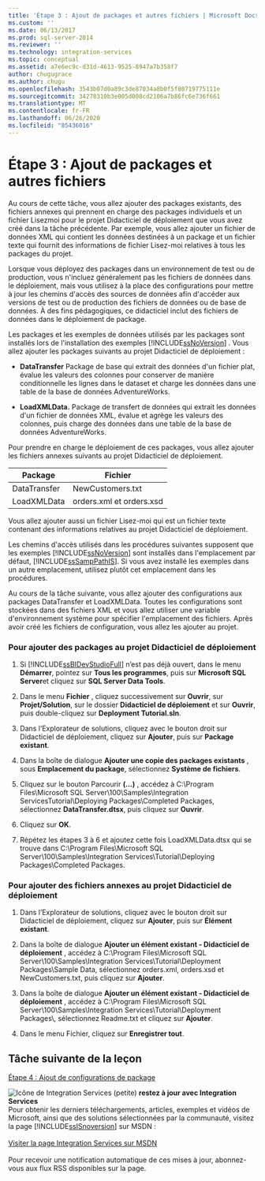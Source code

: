 ```yaml
---
title: 'Étape 3 : Ajout de packages et autres fichiers | Microsoft Docs'
ms.custom: ''
ms.date: 06/13/2017
ms.prod: sql-server-2014
ms.reviewer: ''
ms.technology: integration-services
ms.topic: conceptual
ms.assetid: a7e6ec9c-d31d-4613-9525-8947a7b358f7
author: chugugrace
ms.author: chugu
ms.openlocfilehash: 3543b07d0a89c3de87034a8b0f5f80719775111e
ms.sourcegitcommit: 34278310b3e005d008cd2106a7b86fc6e736f661
ms.translationtype: MT
ms.contentlocale: fr-FR
ms.lasthandoff: 06/26/2020
ms.locfileid: "85436016"
---
```

# <a name="step-3-adding-packages-and-other-files"></a>Étape 3 : Ajout de packages et autres fichiers
  Au cours de cette tâche, vous allez ajouter des packages existants, des fichiers annexes qui prennent en charge des packages individuels et un fichier Lisezmoi pour le projet Didacticiel de déploiement que vous avez créé dans la tâche précédente. Par exemple, vous allez ajouter un fichier de données XML qui contient les données destinées à un package et un fichier texte qui fournit des informations de fichier Lisez-moi relatives à tous les packages du projet.  
  
 Lorsque vous déployez des packages dans un environnement de test ou de production, vous n'incluez généralement pas les fichiers de données dans le déploiement, mais vous utilisez à la place des configurations pour mettre à jour les chemins d'accès des sources de données afin d'accéder aux versions de test ou de production des fichiers de données ou de base de données. À des fins pédagogiques, ce didacticiel inclut des fichiers de données dans le déploiement de package.  
  
 Les packages et les exemples de données utilisés par les packages sont installés lors de l'installation des exemples [!INCLUDE[ssNoVersion](../includes/ssnoversion-md.md)] . Vous allez ajouter les packages suivants au projet Didacticiel de déploiement :  
  
-   **DataTransfer** Package de base qui extrait des données d'un fichier plat, évalue les valeurs des colonnes pour conserver de manière conditionnelle les lignes dans le dataset et charge les données dans une table de la base de données AdventureWorks.  
  
-   **LoadXMLData.** Package de transfert de données qui extrait les données d'un fichier de données XML, évalue et agrège les valeurs des colonnes, puis charge des données dans une table de la base de données AdventureWorks.  
  
 Pour prendre en charge le déploiement de ces packages, vous allez ajouter les fichiers annexes suivants au projet Didacticiel de déploiement.  
  
|Package|Fichier|  
|-------------|----------|  
|DataTransfer|NewCustomers.txt|  
|LoadXMLData|orders.xml et orders.xsd|  
  
 Vous allez ajouter aussi un fichier Lisez-moi qui est un fichier texte contenant des informations relatives au projet Didacticiel de déploiement.  
  
 Les chemins d'accès utilisés dans les procédures suivantes supposent que les exemples [!INCLUDE[ssNoVersion](../includes/ssnoversion-md.md)] sont installés dans l'emplacement par défaut, [!INCLUDE[ssSampPathIS](../includes/sssamppathis-md.md)]. Si vous avez installé les exemples dans un autre emplacement, utilisez plutôt cet emplacement dans les procédures.  
  
 Au cours de la tâche suivante, vous allez ajouter des configurations aux packages DataTransfer et LoadXMLData. Toutes les configurations sont stockées dans des fichiers XML et vous allez utiliser une variable d'environnement système pour spécifier l'emplacement des fichiers. Après avoir créé les fichiers de configuration, vous allez les ajouter au projet.  
  
### <a name="to-add-packages-to-the-deployment-tutorial-project"></a>Pour ajouter des packages au projet Didacticiel de déploiement  
  
1.  Si [!INCLUDE[ssBIDevStudioFull](../includes/ssbidevstudiofull-md.md)] n’est pas déjà ouvert, dans le menu **Démarrer**, pointez sur **Tous les programmes**, puis sur **Microsoft SQL Server**et cliquez sur **SQL Server Data Tools**.  
  
2.  Dans le menu **Fichier** , cliquez successivement sur **Ouvrir**, sur **Projet/Solution**, sur le dossier **Didacticiel de déploiement** et sur **Ouvrir**, puis double-cliquez sur **Deployment Tutorial.sln**.  
  
3.  Dans l’Explorateur de solutions, cliquez avec le bouton droit sur Didacticiel de déploiement, cliquez sur **Ajouter**, puis sur **Package existant**.  
  
4.  Dans la boîte de dialogue **Ajouter une copie des packages existants** , sous **Emplacement du package**, sélectionnez **Système de fichiers**.  
  
5.  Cliquez sur le bouton Parcourir **(...)** , accédez à C:\Program Files\Microsoft SQL Server\100\Samples\Integration ServicesTutorial\Deploying Packages\Completed Packages, sélectionnez **DataTransfer.dtsx**, puis cliquez sur **Ouvrir**.  
  
6.  Cliquez sur **OK**.  
  
7.  Répétez les étapes 3 à 6 et ajoutez cette fois LoadXMLData.dtsx qui se trouve dans C:\Program Files\Microsoft SQL Server\100\Samples\Integration Services\Tutorial\Deploying Packages\Completed Packages.  
  
### <a name="to-add-ancillary-files-to-the-deployment-tutorial-project"></a>Pour ajouter des fichiers annexes au projet Didacticiel de déploiement  
  
1.  Dans l’Explorateur de solutions, cliquez avec le bouton droit sur Didacticiel de déploiement, cliquez sur **Ajouter**, puis sur **Élément existant**.  
  
2.  Dans la boîte de dialogue **Ajouter un élément existant - Didacticiel de déploiement** , accédez à C:\Program Files\Microsoft SQL Server\100\Samples\Integration Services\Tutorial\Deployment Packages\Sample Data, sélectionnez orders.xml, orders.xsd et NewCustomers.txt, puis cliquez sur **Ajouter**.  
  
3.  Dans la boîte de dialogue **Ajouter un élément existant - Didacticiel de déploiement** , accédez à C:\Program Files\Microsoft SQL Server\100\Samples\Integration Services\Tutorial\Deployment Packages\\, sélectionnez Readme.txt et cliquez sur **Ajouter**.  
  
4.  Dans le menu Fichier, cliquez sur **Enregistrer tout**.  
  
## <a name="next-task-in-lesson"></a>Tâche suivante de la leçon  
 [Étape 4 : Ajout de configurations de package](../integration-services/lesson-1-4-adding-package-configurations.md)  
  
![Icône de Integration Services (petite)](media/dts-16.gif "Icône Integration Services (petite)")  **restez à jour avec Integration Services**<br /> Pour obtenir les derniers téléchargements, articles, exemples et vidéos de Microsoft, ainsi que des solutions sélectionnées par la communauté, visitez la page [!INCLUDE[ssISnoversion](../includes/ssisnoversion-md.md)] sur MSDN :<br /><br /> [Visiter la page Integration Services sur MSDN](https://go.microsoft.com/fwlink/?LinkId=136655)<br /><br /> Pour recevoir une notification automatique de ces mises à jour, abonnez-vous aux flux RSS disponibles sur la page.  
  
  
